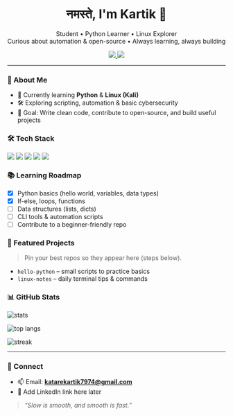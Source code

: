 <!-- Profile Header -->
<h1 align="center">नमस्ते, I'm Kartik 👋</h1>
<p align="center">
  Student • Python Learner • Linux Explorer
  <br/>
  Curious about automation & open-source • Always learning, always building
</p>

<p align="center">
  <a href="mailto:katarekartik7974@gmail.com">
    <img src="https://img.shields.io/badge/Email-Contact-informational?logo=gmail" />
  </a>
  <img src="https://komarev.com/ghpvc/?username=Katare-ji&label=Profile%20views" />
</p>

---

### 🧭 About Me
- 🌱 Currently learning **Python** & **Linux (Kali)**
- 🛠️ Exploring scripting, automation & basic cybersecurity
- 🎯 Goal: Write clean code, contribute to open-source, and build useful projects

### 🛠️ Tech Stack
<p>
  <img src="https://img.shields.io/badge/Python-3776AB?logo=python&logoColor=white" />
  <img src="https://img.shields.io/badge/C-Basics-444444" />
  <img src="https://img.shields.io/badge/Linux-Kali-268BEE?logo=kalilinux&logoColor=white" />
  <img src="https://img.shields.io/badge/Editor-VS%20Code-007ACC?logo=visualstudiocode&logoColor=white" />
  <img src="https://img.shields.io/badge/Version%20Control-Git-F05032?logo=git&logoColor=white" />
</p>

### 📚 Learning Roadmap
- [x] Python basics (hello world, variables, data types)
- [x] If-else, loops, functions
- [ ] Data structures (lists, dicts)
- [ ] CLI tools & automation scripts
- [ ] Contribute to a beginner-friendly repo

### 🔎 Featured Projects
> Pin your best repos so they appear here (steps below).  
- `hello-python` – small scripts to practice basics  
- `linux-notes` – daily terminal tips & commands

### 📊 GitHub Stats
<p>
  <img src="https://github-readme-stats.vercel.app/api?username=Katare-ji&show_icons=true&rank_icon=github&include_all_commits=true&theme=transparent" alt="stats" />
</p>
<p>
  <img src="https://github-readme-stats.vercel.app/api/top-langs/?username=Katare-ji&layout=compact&langs_count=8&card_width=320&theme=transparent" alt="top langs" />
</p>
<p>
  <img src="https://streak-stats.demolab.com?user=Katare-ji&theme=transparent&hide_border=true" alt="streak" />
</p>

---

### 🤝 Connect
- 📫 Email: **katarekartik7974@gmail.com**
- 🔗 Add LinkedIn link here later

> *“Slow is smooth, and smooth is fast.”*  
